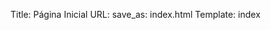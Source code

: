 Title: Página Inicial
URL: 
save_as: index.html
Template: index

<!-- # Bem-vindo à Fábrica de Software Educativa

Desenvolvemos soluções tecnológicas inovadoras para transformar a educação. -->

<!-- ![Logotipo da Fábrica](/images/logo.svg) -->

<!-- ## Nossos Diferenciais

- **Foco educacional**: Software desenvolvido por educadores para educadores
- **Metodologias ativas**: Ferramentas que incentivam o protagonismo dos estudantes
- **Tecnologia acessível**: Soluções adaptadas para diversos contextos educacionais
- **Suporte pedagógico**: Não apenas entregamos software, mas todo o apoio para implementação -->

<!-- [Conheça nossos projetos](/projetos.html) ou [Entre em contato](/contato.html) -->
